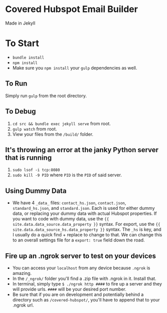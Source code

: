 # Covered Hubspot Email Builder
Made in Jekyll

# To Start
- `bundle install`
- `npm install`
- Make sure you `npm install` your `gulp` dependencies as well.

## To Run
Simply run `gulp` from the root directory.

## To Debug
1. `cd src && bundle exec jekyll serve` from root.
2. `gulp watch` from root.
3. View your files from the `/build/` folder.

## It's throwing an error at the janky Python server that is running
1. `sudo lsof -i tcp:8080`
2. `sudo kill -9 PID` where `PID` is the `PID` of said server.

## Using Dummy Data
- We have 4 `_data_` files: `contact_hs.json`, `contact.json`, `standard_hs.json`, and `standard.json`. Each is used for either dummy data, or replacing your dummy data with actual Hubspot properties. If you want to code with dummy data, use the `{{ site.data.data_source.data_property }}` syntax. For export, use the `{{ site.data.data_source_hs.data_property }}` syntax. The `_hs` is key, and I usually do a quick find + replace to change to that. We can change this to an overall settings file for a `export: true` field down the road.

## Fire up an .ngrok server to test on your devices
  - You can access your ```localhost``` from any device because ```.ngrok``` is amazing.
  - In the ```/_ngrok/``` folder you'll find a .zip file with .ngrok in it. Install that.
  - In terminal, simply type ```$ ./ngrok http ####``` to fire up a server and they will provide urls. `####` will be your desired port number.
  - Be sure that if you are on development and potentially behind a directory such as ```/covered-hubspot/```, you'll have to append that to your .ngrok url.
